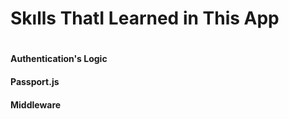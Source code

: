 
<!DOCTYPE html>
<html>
<body>
  <h1>Skılls ThatI Learned in This App<h1/>


<h4>Authentication's Logic<h4/>
<h4>Passport.js <h4/>
<h4>Middleware <h4/>
        
        

</body>
</html>
